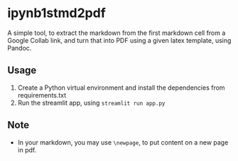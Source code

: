 # ipynb1stmd2pdf

A simple tool, to extract the markdown from the first markdown cell from a Google Collab link, and turn that into PDF using a given latex template, using Pandoc.

## Usage

1. Create a Python virtual environment and install the dependencies from requirements.txt
2. Run the streamlit app, using `streamlit run app.py`

## Note

- In your markdown, you may use `\newpage`, to put content on a new page in pdf.


